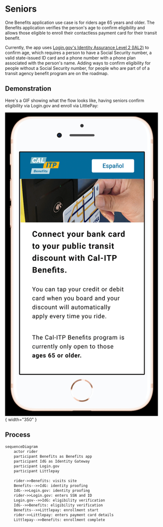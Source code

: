 # Seniors

One Benefits application use case is for riders age 65 years and older. The Benefits application verifies the person's age to confirm eligibility and allows those eligible to enroll their contactless payment card for their transit benefit.

Currently, the app uses [Login.gov's Identity Assurance Level 2 (IAL2)](https://developers.login.gov/attributes/) to confirm age, which requires a person to have a Social Security number, a valid state-issued ID card and a phone number with a phone plan associated with the person's name. Adding ways to confirm eligibility for people without a Social Security number, for people who are part of of a transit agency benefit program are on the roadmap.

## Demonstration

Here's a GIF showing what the flow looks like, having seniors confirm eligibility via Login.gov and enroll via LittlePay:

![Demonstration of the sign-up process for a senior confirming eligibility via Login.gov and enrolling via Littlepay](img/senior-success.gif){ width="350" }

## Process

```mermaid
sequenceDiagram
    actor rider
    participant Benefits as Benefits app
    participant IdG as Identity Gateway
    participant Login.gov
    participant Littlepay

    rider->>Benefits: visits site
    Benefits-->>IdG: identity proofing
    IdG-->>Login.gov: identity proofing
    rider->>Login.gov: enters SSN and ID
    Login.gov-->>IdG: eligibility verification
    IdG-->>Benefits: eligibility verification
    Benefits-->>Littlepay: enrollment start
    rider->>Littlepay: enters payment card details
    Littlepay-->>Benefits: enrollment complete
```
